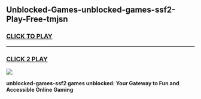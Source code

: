 
## Unblocked-Games-unblocked-games-ssf2-Play-Free-tmjsn
<h3>
<a href="https://premium76.site?title=unblocked-games-ssf2&ref=15A">CLICK TO PLAY</a></h3>
<hr>

<h3>
<a href="https://premium76.site?title=unblocked-games-ssf2&ref=15A">CLICK 2 PLAY</a>
  
</h3>

<a href="https://premium76.site?title=unblocked-games-ssf2&ref=15A"><img src="https://clearcache.store/games.png"></a>


**unblocked-games-ssf2 games unblocked: Your Gateway to Fun and Accessible Online Gaming**
